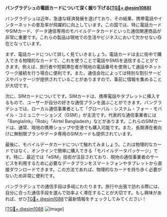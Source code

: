 **バングラデシュの電話カードについて深く掘り下げる[[TG💪+ @esim1088](https://t.me/s/esim1088)]**

バングラデシュは近年、急速な経済発展を遂げており、その結果、携帯電話やインターネットの普及率が飛躍的に向上しています。この国では、特に電話カードやSIMカード、データ通信専用のモバイルデータカードといった通信関連商品が非常に重要です。これらの製品は現地での生活やビジネスにおいて欠かせない存在となっています。

まず、電話カードについて詳しく見ていきましょう。電話カードは主に街中で購入できる物理的なカードで、これを使うことで電話やSMSを送信することができます。例えば、旅行者や短期滞在者が現地の電話番号を使用して通話やネットワーク接続を行う場合に便利です。また、通信会社によっては特別な割引サービスやパッケージが提供されていることがありますので、事前に情報を集めることが大切です。

次に、SIMカードについてです。SIMカードは、携帯電話やタブレットに挿入するもので、ユーザーが自分の好きな通信プランを選ぶことができます。バングラデシュでは、ローカル通信事業者として「グローバル・システム・フォー・モバイル・コミュニケーションズ（GSM）」が主流です。代表的な通信事業者には「Banglalink」「Robi」「Airtel Bangladesh」などがあります。これらのSIMカードは、通常、現地の携帯ショップや空港でも購入可能です。また、長期滞在者向けに無制限プランやデータ専用のSIMカードも提供されています。

最後に、モバイルデータカードについて触れてみましょう。これは物理的なカードではなく、オンラインで簡単に購入できる「モバイルデータパッケージ」です。特に、最近では「eSIM」技術が注目されており、現地の通信事業者のサービスを利用するために必要なデータプランをスマートフォンやタブレットから直接ダウンロードできます。この方法であれば、物理的なカードを持ち歩く必要がないため非常に便利です。

バングラデシュでの通信手段は多岐にわたります。旅行や出張で訪れる際には、自分に合った通信手段を選んで効率よく滞在することが大切です。もし興味があれば、ぜひ[TG💪+ @esim1088](https://t.me/s/esim1088)で最新情報をチェックしてみてください！

[[TG💪+ @esim1088](https://t.me/s/esim1088) ![Image](https://i.postimg.cc/Y0z9fWf4/image.png)]